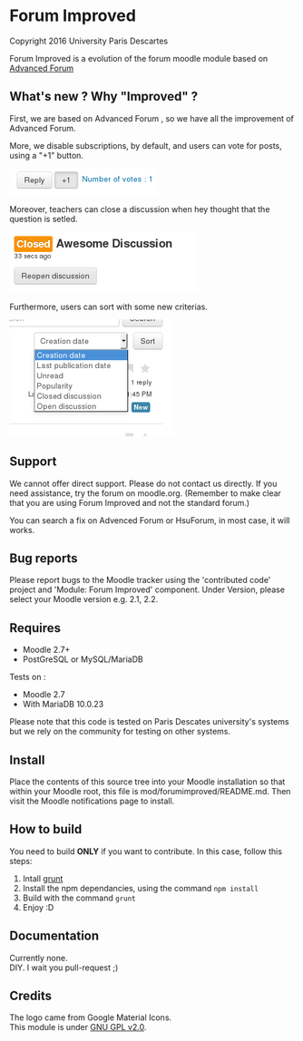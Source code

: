 # Forum Improved

Copyright 2016 University Paris Descartes

Forum Improved is a evolution of the forum moodle module based on [Advanced Forum](https://github.com/moodlerooms/moodle-mod_hsuforum/)


What's new ? Why "Improved" ?
-----------------------------

First, we are based on Advanced Forum , so we have all the improvement of Advanced Forum.

More, we disable subscriptions, by default, and users can vote for posts, using a "+1" button.

![The +1 button](.readme/+1Btn.png)

Moreover, teachers can close a discussion when hey thought that the question is setled.

![A closed discussion](.readme/closedDiscution.png)

Furthermore, users can sort with some new criterias.

![The sort criterias](.readme/sortCriterias.png)

Support
-------

We cannot offer direct support. Please do not contact us directly. If you
need assistance, try the forum on moodle.org. (Remember to make clear
that you are using Forum Improved and not the standard forum.)

You can search a fix on Advenced Forum or HsuForum, in most case, it will works.


Bug reports
-----------

Please report bugs to the Moodle tracker using the 'contributed code' project
and 'Module: Forum Improved' component. Under Version, please select your Moodle
version e.g. 2.1, 2.2.


Requires
--------

* Moodle 2.7+
* PostGreSQL or MySQL/MariaDB

Tests on :
* Moodle 2.7
* With MariaDB 10.0.23

Please note that this code is tested on Paris Descates university's systems but
we rely on the community for testing on other systems.


Install
-------

Place the contents of this source tree into your Moodle installation so that
within your Moodle root, this file is mod/forumimproved/README.md. Then visit the
Moodle notifications page to install.


How to build
------------

You need to build **ONLY** if you want to contribute. In this case, follow this steps:

1. Intall [grunt](http://gruntjs.com/getting-started#installing-the-cli)
2. Install the npm dependancies, using the command `npm install`
3. Build with the command `grunt`
4. Enjoy :D


Documentation
-------------

Currently none.  
DIY. I wait you pull-request ;)


Credits
-------

The logo came from Google Material Icons.  
This module is under [GNU GPL v2.0](LICENSE).
